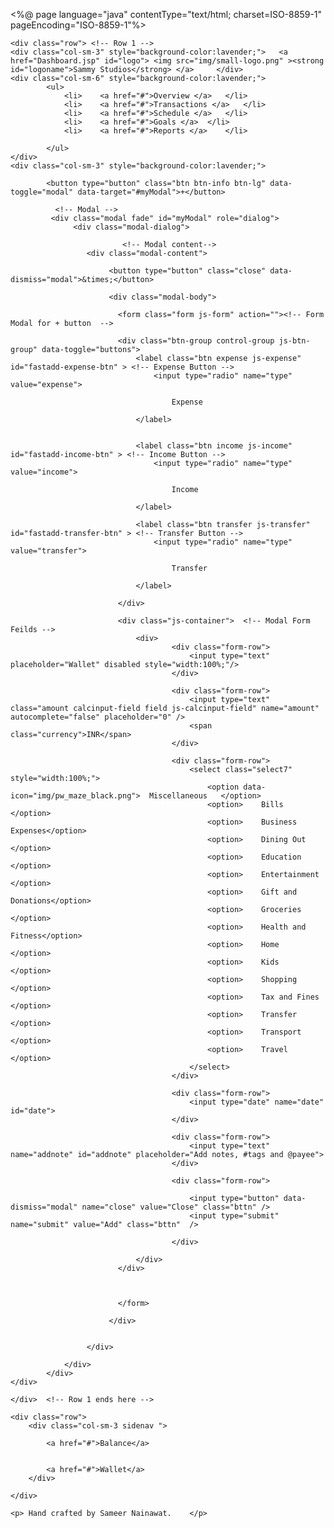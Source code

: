 <%@ page language="java" contentType="text/html; charset=ISO-8859-1"
    pageEncoding="ISO-8859-1"%>
<!DOCTYPE html PUBLIC "-//W3C//DTD HTML 4.01 Transitional//EN" "http://www.w3.org/TR/html4/loose.dtd">
<html>
<head>
<meta http-equiv="Content-Type" content="text/html; charset=ISO-8859-1">
<title>Dashboard</title>

<link href="css/Dashboard.css" rel="stylesheet" type="text/css">
<link rel="stylesheet" href="https://maxcdn.bootstrapcdn.com/bootstrap/4.0.0/css/bootstrap.min.css">
  <script src="https://ajax.googleapis.com/ajax/libs/jquery/3.3.1/jquery.min.js"></script>
  <script src="https://cdnjs.cloudflare.com/ajax/libs/popper.js/1.12.9/umd/popper.min.js"></script>
  <script src="https://maxcdn.bootstrapcdn.com/bootstrap/4.0.0/js/bootstrap.min.js"></script>	
  <link rel="stylesheet" href="https://cdnjs.cloudflare.com/ajax/libs/bootstrap-select/1.12.4/css/bootstrap-select.min.css">
  <script src="https://cdnjs.cloudflare.com/ajax/libs/bootstrap-select/1.12.4/js/bootstrap-select.min.js"></script>	
  <script src="http://ajax.googleapis.com/ajax/libs/jquery/1.11.0/jquery.min.js"></script>
<script src="jquery-select7.js"></script>
  
	
<meta name="viewport" content="width=device-width, initial-scale=1">

<script>

$(".select7").select7()
</script>

</head>
<body>

<div class="container" style="max-width:100%;">
	
	<div class="row"> <!-- Row 1 --> 
	<div class="col-sm-3" style="background-color:lavender;">   <a href="Dashboard.jsp" id="logo"> <img src="img/small-logo.png" ><strong id="logoname">Sammy Studios</strong> </a>   	</div>
	<div class="col-sm-6" style="background-color:lavender;">		
			<ul>
				<li>	<a href="#">Overview </a>	</li>
				<li>	<a href="#">Transactions </a>	</li>
				<li>	<a href="#">Schedule </a>	</li>
				<li>	<a href="#">Goals </a>	</li>
				<li>	<a href="#">Reports </a>	</li>
			
			</ul>
	</div>			
	<div class="col-sm-3" style="background-color:lavender;">	
	
			<button type="button" class="btn btn-info btn-lg" data-toggle="modal" data-target="#myModal">+</button>
			
			  <!-- Modal -->
 			 <div class="modal fade" id="myModal" role="dialog">
  				  <div class="modal-dialog">
    
     					 	 <!-- Modal content-->
    				 <div class="modal-content">
    				       					  
       				      <button type="button" class="close" data-dismiss="modal">&times;</button>
         				 
      					  <div class="modal-body">
       				      
       				      	<form class="form js-form" action=""><!-- Form Modal for + button  -->
       				      	
       				      	<div class="btn-group control-group js-btn-group" data-toggle="buttons">
       				      		<label class="btn expense js-expense" id="fastadd-expense-btn" > <!-- Expense Button -->
       				      			<input type="radio" name="type" value="expense">
       				      			
       				      			    Expense
       				      			
       				      		</label>
       				      		
       				      		
       				      		<label class="btn income js-income" id="fastadd-income-btn" > <!-- Income Button -->
       				      			<input type="radio" name="type" value="income">
       				      			
       				      				Income
       				      			
       				      		</label>
       				      		
       				      		<label class="btn transfer js-transfer" id="fastadd-transfer-btn" > <!-- Transfer Button -->
       				      			<input type="radio" name="type" value="transfer">
       				      			
       				      				Transfer
       				      			
       				      		</label>
       				      		
       				      	</div>
       				      	
       				      	<div class="js-container">  <!-- Modal Form Feilds -->
       				      		<div>
       				      				<div class="form-row">
       				      					<input type="text" placeholder="Wallet" disabled style="width:100%;"/>
       				      				</div>		
       				      				
       				      				<div class="form-row">
       				      					<input type="text" class="amount calcinput-field field js-calcinput-field" name="amount" autocomplete="false" placeholder="0" />
       				      					<span class="currency">INR</span>
       				      				</div>
       				      				
       				      				<div class="form-row">
       				      					<select class="select7" style="width:100%;">
       				      						<option data-icon="img/pw_maze_black.png">	Miscellaneous   </option>
       				      						<option>	Bills			</option>
       				      						<option>	Business Expenses</option>
       				      						<option>	Dining Out		</option>
       				      						<option>	Education		</option>
       				      						<option>	Entertainment	</option>
      				      						<option>	Gift and Donations</option>
       				      						<option>	Groceries		</option>
       				      						<option>	Health and Fitness</option>
       				      						<option>	Home			</option>
       				      						<option>	Kids			</option>
       				      						<option>	Shopping		</option>
       				      						<option>	Tax and Fines	</option>
       				      						<option>	Transfer		</option>
       				      						<option>	Transport		</option>
       				      						<option>	Travel			</option>       				      						
       				      					</select>
       				      				</div>
       				      				
       				      				<div class="form-row">
       				      					<input type="date" name="date" id="date">
       				      				</div>
       				      				
       				      				<div class="form-row">
       				      					<input type="text" name="addnote" id="addnote" placeholder="Add notes, #tags and @payee">
       				      				</div>
       				      				
       				      				<div class="form-row">
       				      					
       				      					<input type="button" data-dismiss="modal" name="close" value="Close" class="bttn" />
       				      					<input type="submit" name="submit" value="Add" class="bttn"  />
       				      					
       				      				</div>
       				      				
       				      		</div>
       				       	</div>
       				      	
       				      	
       				      	
       				      	</form>
       				      
       					  </div>
       					  
       					  
     				 </div>
      
   				</div>
  			</div>
	</div>
	
	</div>	<!-- Row 1 ends here -->
	
	<div class="row">
		<div class="col-sm-3 sidenav ">
	
			<a href="#">Balance</a>
		
	
			<a href="#">Wallet</a>
		</div>
		
	</div>

</div>

<div class="row" id="footer" >
	
	<p>	Hand crafted by Sameer Nainawat.	</p>
	
</div>


</body>
</html>